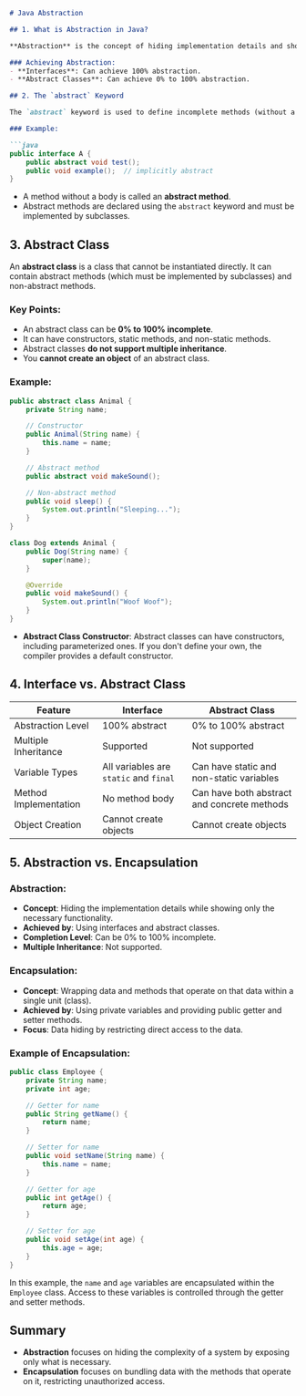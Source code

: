 
```markdown
# Java Abstraction 

## 1. What is Abstraction in Java?

**Abstraction** is the concept of hiding implementation details and showing only the essential features of an object. This allows the user to interact with an object without needing to know its internal workings.

### Achieving Abstraction:
- **Interfaces**: Can achieve 100% abstraction.
- **Abstract Classes**: Can achieve 0% to 100% abstraction.

## 2. The `abstract` Keyword

The `abstract` keyword is used to define incomplete methods (without a body) and incomplete classes (that cannot be instantiated).

### Example:

```java
public interface A {
    public abstract void test();
    public void example();  // implicitly abstract
}
```

- A method without a body is called an **abstract method**.
- Abstract methods are declared using the `abstract` keyword and must be implemented by subclasses.

## 3. Abstract Class

An **abstract class** is a class that cannot be instantiated directly. It can contain abstract methods (which must be implemented by subclasses) and non-abstract methods.

### Key Points:
- An abstract class can be **0% to 100% incomplete**.
- It can have constructors, static methods, and non-static methods.
- Abstract classes **do not support multiple inheritance**.
- You **cannot create an object** of an abstract class.

### Example:

```java
public abstract class Animal {
    private String name;

    // Constructor
    public Animal(String name) {
        this.name = name;
    }

    // Abstract method
    public abstract void makeSound();

    // Non-abstract method
    public void sleep() {
        System.out.println("Sleeping...");
    }
}

class Dog extends Animal {
    public Dog(String name) {
        super(name);
    }

    @Override
    public void makeSound() {
        System.out.println("Woof Woof");
    }
}
```

- **Abstract Class Constructor**: Abstract classes can have constructors, including parameterized ones. If you don't define your own, the compiler provides a default constructor.

## 4. Interface vs. Abstract Class

| Feature                  | Interface                              | Abstract Class                       |
|--------------------------|----------------------------------------|--------------------------------------|
| Abstraction Level        | 100% abstract                          | 0% to 100% abstract                  |
| Multiple Inheritance     | Supported                              | Not supported                        |
| Variable Types           | All variables are `static` and `final` | Can have static and non-static variables |
| Method Implementation    | No method body                         | Can have both abstract and concrete methods |
| Object Creation          | Cannot create objects                  | Cannot create objects                |

## 5. Abstraction vs. Encapsulation

### Abstraction:
- **Concept**: Hiding the implementation details while showing only the necessary functionality.
- **Achieved by**: Using interfaces and abstract classes.
- **Completion Level**: Can be 0% to 100% incomplete.
- **Multiple Inheritance**: Not supported.

### Encapsulation:
- **Concept**: Wrapping data and methods that operate on that data within a single unit (class).
- **Achieved by**: Using private variables and providing public getter and setter methods.
- **Focus**: Data hiding by restricting direct access to the data.

### Example of Encapsulation:

```java
public class Employee {
    private String name;
    private int age;

    // Getter for name
    public String getName() {
        return name;
    }

    // Setter for name
    public void setName(String name) {
        this.name = name;
    }

    // Getter for age
    public int getAge() {
        return age;
    }

    // Setter for age
    public void setAge(int age) {
        this.age = age;
    }
}
```

In this example, the `name` and `age` variables are encapsulated within the `Employee` class. Access to these variables is controlled through the getter and setter methods.

## Summary

- **Abstraction** focuses on hiding the complexity of a system by exposing only what is necessary.
- **Encapsulation** focuses on bundling data with the methods that operate on it, restricting unauthorized access.

```

